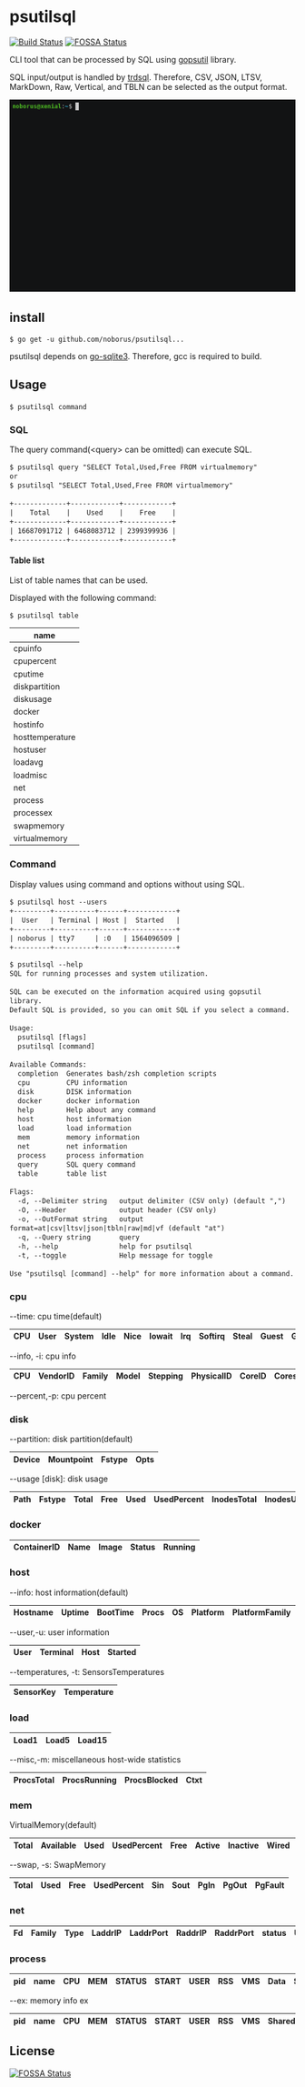 # psutilsql

[![Build Status](https://travis-ci.com/noborus/psutilsql.svg?branch=master)](https://travis-ci.com/noborus/psutilsql)
[![FOSSA Status](https://app.fossa.io/api/projects/git%2Bgithub.com%2Fnoborus%2Fpsutilsql.svg?type=shield)](https://app.fossa.io/projects/git%2Bgithub.com%2Fnoborus%2Fpsutilsql?ref=badge_shield)

CLI tool that can be processed by SQL using  [gopsutil](https://github.com/shirou/gopsutil) library.

SQL input/output is handled by [trdsql](https://github.com/noborus/trdsql).
Therefore, CSV, JSON, LTSV, MarkDown, Raw, Vertical, and TBLN can be selected as the output format.

![psutilsql.gif](doc/psutilsql.gif)

## install

```console
$ go get -u github.com/noborus/psutilsql...
```

psutilsql depends on [go-sqlite3](https://github.com/mattn/go-sqlite3).
Therefore, gcc is required to build.

## Usage

```console
$ psutilsql command
```

### SQL

The query command(\<query\> can be omitted) can execute SQL.

```console
$ psutilsql query "SELECT Total,Used,Free FROM virtualmemory"
or     
$ psutilsql "SELECT Total,Used,Free FROM virtualmemory"       

+-------------+------------+------------+
|    Total    |    Used    |    Free    |
+-------------+------------+------------+
| 16687091712 | 6468083712 | 2399399936 |
+-------------+------------+------------+
```

#### Table list

List of table names that can be used.

Displayed with the following command:
```console
$ psutilsql table
```

|      name       |
|-----------------|
| cpuinfo         |
| cpupercent      |
| cputime         |
| diskpartition   |
| diskusage       |
| docker          |
| hostinfo        |
| hosttemperature |
| hostuser        |
| loadavg         |
| loadmisc        |
| net             |
| process         |
| processex       |
| swapmemory      |
| virtualmemory   |


### Command

Display values using command and options without using SQL.

```console
$ psutilsql host --users
+---------+----------+------+------------+
|  User   | Terminal | Host |  Started   |
+---------+----------+------+------------+
| noborus | tty7     | :0   | 1564096509 |
+---------+----------+------+------------+
```

```console
$ psutilsql --help
SQL for running processes and system utilization.

SQL can be executed on the information acquired using gopsutil library.
Default SQL is provided, so you can omit SQL if you select a command.

Usage:
  psutilsql [flags]
  psutilsql [command]

Available Commands:
  completion  Generates bash/zsh completion scripts
  cpu         CPU information
  disk        DISK information
  docker      docker information
  help        Help about any command
  host        host information
  load        load information
  mem         memory information
  net         net information
  process     process information
  query       SQL query command
  table       table list

Flags:
  -d, --Delimiter string   output delimiter (CSV only) (default ",")
  -O, --Header             output header (CSV only)
  -o, --OutFormat string   output format=at|csv|ltsv|json|tbln|raw|md|vf (default "at")
  -q, --Query string       query
  -h, --help               help for psutilsql
  -t, --toggle             Help message for toggle

Use "psutilsql [command] --help" for more information about a command.
```

### cpu

--time: cpu time(default)

| CPU | User | System | Idle | Nice | Iowait | Irq | Softirq | Steal | Guest | GuestNice |
|-----|------|--------|------|------|--------|-----|---------|-------|-------|-----------|

--info, -i: cpu info

| CPU | VendorID | Family | Model | Stepping | PhysicalID | CoreID | Cores | ModelName | Mhz | CacheSize | Flags | Microcode |
|-----|----------|--------|-------|----------|------------|--------|-------|-----------|-----|-----------|-------|-----------|

--percent,-p: cpu percent

### disk

--partition: disk partition(default)

| Device | Mountpoint | Fstype | Opts |
|--------|------------|--------|------|

--usage [disk]: disk usage

| Path | Fstype | Total | Free | Used | UsedPercent | InodesTotal | InodesUsed |InodesFree | InodesUsedPercent |
|------|--------|-------|------|------|-------------|-------------|------------|------------|-------------------|

### docker

| ContainerID | Name | Image | Status | Running |
|-------------|------|-------|--------|---------|


### host

--info: host information(default)

| Hostname | Uptime | BootTime | Procs | OS | Platform | PlatformFamily | PlatformVersion | KernelVersion | VirtualizationSystem | VirtualizationRole | HostID |
|----------|--------|----------|-------|----|----------|----------------|-----------------|---------------|----------------------|--------------------|--------|

--user,-u: user information

| User | Terminal | Host | Started |
|------|----------|------|---------|

--temperatures, -t: SensorsTemperatures

| SensorKey | Temperature |
|-----------|-------------|


### load

| Load1 | Load5 | Load15 |
|-------|-------|--------|

--misc,-m: miscellaneous host-wide statistics

| ProcsTotal | ProcsRunning | ProcsBlocked | Ctxt |
|------------|--------------|--------------|------|

### mem

VirtualMemory(default)

| Total | Available | Used | UsedPercent | Free | Active | Inactive | Wired | Laundry | Buffers | Cached | Writeback | Dirty | WritebackTmp | Shared | Slab | SReclaimable | SUnreclaim | PageTables | SwapCached | CommitLimit | CommittedAS | HighTotal | HighFree | LowTotal | LowFree | SwapTotal | SwapFree | Mapped | VMallocTotal | VMallocUsed | VMallocChunk | HugePagesTotal | HugePagesFree | HugePageSize |
|-------|-----------|------|-------------|------|--------|----------|-------|---------|---------|--------|-----------|-------|--------------|--------|------|--------------|------------|------------|------------|-------------|-------------|-----------|----------|----------|---------|-----------|----------|--------|--------------|-------------|--------------|----------------|---------------|--------------|

--swap, -s: SwapMemory

| Total | Used | Free | UsedPercent | Sin | Sout | PgIn | PgOut | PgFault |
|-------|------|------|-------------|-----|------|------|-------|---------|


### net

| Fd | Family | Type | LaddrIP | LaddrPort | RaddrIP | RaddrPort | status | Uids | Pid |
|----|--------|------|---------|-----------|---------|-----------|--------|------|-----|

### process

| pid | name | CPU | MEM | STATUS | START | USER | RSS | VMS | Data | Stack | locked | Swap | COMMAND |
|-----|------|-----|-----|--------|-------|------|-----|-----|------|-------|--------|------|---------|

--ex: memory info ex

| pid | name | CPU | MEM | STATUS | START | USER | RSS | VMS | Shared | Text | Lib | Data | Dirty | COMMAND |
|-----|------|-----|-----|--------|-------|------|-----|-----|--------|------|-----|------|-------|---------|


## License
[![FOSSA Status](https://app.fossa.io/api/projects/git%2Bgithub.com%2Fnoborus%2Fpsutilsql.svg?type=large)](https://app.fossa.io/projects/git%2Bgithub.com%2Fnoborus%2Fpsutilsql?ref=badge_large)